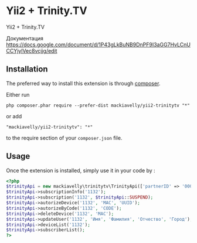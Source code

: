 Yii2 + Trinity.TV
=================
Yii2 + Trinity.TV

Документация
https://docs.google.com/document/d/1P43gLkBuNB9DnPF9I3aGG7HvLCnUCCYjylVec8vcjjg/edit

Installation
------------

The preferred way to install this extension is through [composer](http://getcomposer.org/download/).

Either run

```
php composer.phar require --prefer-dist mackiavelly/yii2-trinitytv "*"
```

or add

```
"mackiavelly/yii2-trinitytv": "*"
```

to the require section of your `composer.json` file.


Usage
-----

Once the extension is installed, simply use it in your code by  :

```php
<?php
$trinityApi = new mackiavelly\trinitytv\TrinityApi(['partnerID' => '000', 'salt' => '0000000000']);
$trinityApi->subscriptionInfo('1132');
$trinityApi->subscription('1132', $trinityApi::SUSPEND);
$trinityApi->autorizeDevice('1132', 'MAC', 'UUID');
$trinityApi->autorizeByCode('1132', 'CODE');
$trinityApi->deleteDevice('1132', 'MAC');
$trinityApi->updateUser('1132', 'Имя', 'Фамилия', 'Отчество', 'Город');
$trinityApi->deviceList('1132');
$trinityApi->subscriberList();
?>
```

